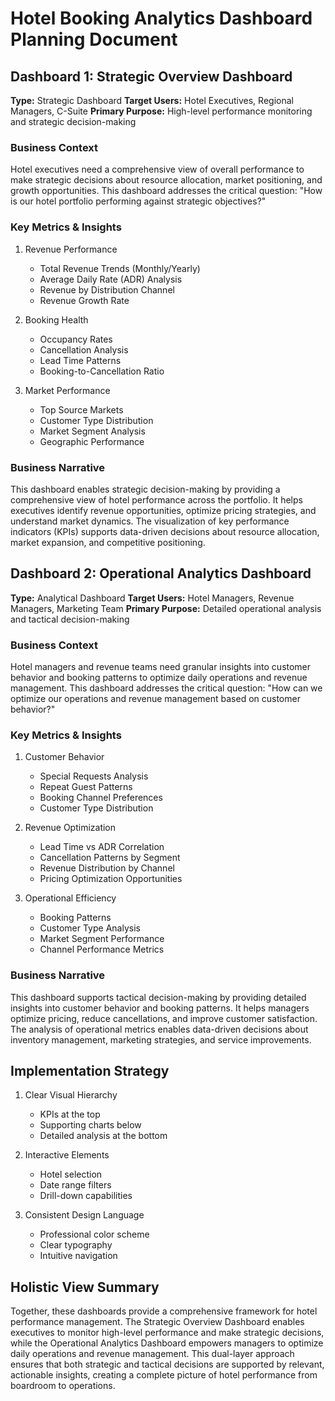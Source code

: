# Hotel Booking Analytics Dashboard Planning Document

## Dashboard 1: Strategic Overview Dashboard
**Type:** Strategic Dashboard
**Target Users:** Hotel Executives, Regional Managers, C-Suite
**Primary Purpose:** High-level performance monitoring and strategic decision-making

### Business Context
Hotel executives need a comprehensive view of overall performance to make strategic decisions about resource allocation, market positioning, and growth opportunities. This dashboard addresses the critical question: "How is our hotel portfolio performing against strategic objectives?"

### Key Metrics & Insights
1. Revenue Performance
   - Total Revenue Trends (Monthly/Yearly)
   - Average Daily Rate (ADR) Analysis
   - Revenue by Distribution Channel
   - Revenue Growth Rate

2. Booking Health
   - Occupancy Rates
   - Cancellation Analysis
   - Lead Time Patterns
   - Booking-to-Cancellation Ratio

3. Market Performance
   - Top Source Markets
   - Customer Type Distribution
   - Market Segment Analysis
   - Geographic Performance

### Business Narrative
This dashboard enables strategic decision-making by providing a comprehensive view of hotel performance across the portfolio. It helps executives identify revenue opportunities, optimize pricing strategies, and understand market dynamics. The visualization of key performance indicators (KPIs) supports data-driven decisions about resource allocation, market expansion, and competitive positioning.

## Dashboard 2: Operational Analytics Dashboard
**Type:** Analytical Dashboard
**Target Users:** Hotel Managers, Revenue Managers, Marketing Team
**Primary Purpose:** Detailed operational analysis and tactical decision-making

### Business Context
Hotel managers and revenue teams need granular insights into customer behavior and booking patterns to optimize daily operations and revenue management. This dashboard addresses the critical question: "How can we optimize our operations and revenue management based on customer behavior?"

### Key Metrics & Insights
1. Customer Behavior
   - Special Requests Analysis
   - Repeat Guest Patterns
   - Booking Channel Preferences
   - Customer Type Distribution

2. Revenue Optimization
   - Lead Time vs ADR Correlation
   - Cancellation Patterns by Segment
   - Revenue Distribution by Channel
   - Pricing Optimization Opportunities

3. Operational Efficiency
   - Booking Patterns
   - Customer Type Analysis
   - Market Segment Performance
   - Channel Performance Metrics

### Business Narrative
This dashboard supports tactical decision-making by providing detailed insights into customer behavior and booking patterns. It helps managers optimize pricing, reduce cancellations, and improve customer satisfaction. The analysis of operational metrics enables data-driven decisions about inventory management, marketing strategies, and service improvements.

## Implementation Strategy
1. Clear Visual Hierarchy
   - KPIs at the top
   - Supporting charts below
   - Detailed analysis at the bottom

2. Interactive Elements
   - Hotel selection
   - Date range filters
   - Drill-down capabilities

3. Consistent Design Language
   - Professional color scheme
   - Clear typography
   - Intuitive navigation

## Holistic View Summary
Together, these dashboards provide a comprehensive framework for hotel performance management. The Strategic Overview Dashboard enables executives to monitor high-level performance and make strategic decisions, while the Operational Analytics Dashboard empowers managers to optimize daily operations and revenue management. This dual-layer approach ensures that both strategic and tactical decisions are supported by relevant, actionable insights, creating a complete picture of hotel performance from boardroom to operations. 